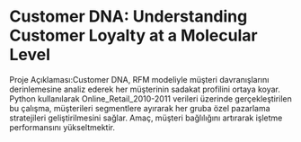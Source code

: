 
# Customer DNA: Understanding Customer Loyalty at a Molecular Level

Proje Açıklaması:Customer DNA, RFM modeliyle müşteri davranışlarını derinlemesine analiz ederek her müşterinin sadakat profilini ortaya koyar. Python kullanılarak Online_Retail_2010-2011 verileri üzerinde gerçekleştirilen bu çalışma, müşterileri segmentlere ayırarak her gruba özel pazarlama stratejileri geliştirilmesini sağlar. Amaç, müşteri bağlılığını artırarak işletme performansını yükseltmektir.
